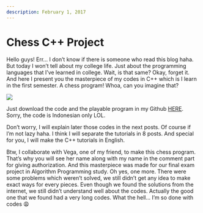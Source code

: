 ```yaml
---
description: February 1, 2017
---
```


# Chess C++ Project

Hello guys! Err… I don’t know if there is someone who read this blog haha. But today I won’t tell about my college life. Just about the programming languages that I’ve learned in college. Wait, is that same? Okay, forget it. And here I present you the masterpiece of my codes in C++ which is I learn in the first semester. A chess program! Whoa, can you imagine that?

![](https://sites.unpad.ac.id/realicejoanne/wp-content/uploads/sites/21214/2017/02/catur.jpg)

Just download the code and the playable program in my Github [HERE](https://github.com/realicejoanne/alprog-project). Sorry, the code is Indonesian only LOL.

Don’t worry, I will explain later those codes in the next posts. Of course if I’m not lazy haha. I think I will separate the tutorials in 8 posts. And special for you, I will make the C++ tutorials in English.

Btw, I collaborate with Vega, one of my friend, to make this chess program. That’s why you will see her name along with my name in the comment part for giving authorization. And this masterpiece was made for our final exam project in Algorithm Programming study. Oh yes, one more. There were some problems which weren’t solved, we still didn’t get any idea to make exact ways for every pieces. Even though we found the solutions from the internet, we still didn’t understand well about the codes. Actually the good one that we found had a very long codes. What the hell… I’m so done with codes 😩
